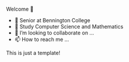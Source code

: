 Welcome 👋
- 👀 Senior at Bennington College
- 🌱 Study Computer Science and Mathematics
- 💞️ I’m looking to collaborate on ...
- 📫 How to reach me ...

<!---
Tesfa-eth/Tesfa-eth is a ✨ special ✨ repository because its `README.md` (this file) appears on your GitHub profile.
You can click the Preview link to take a look at your changes.
--->

This is just a template!
